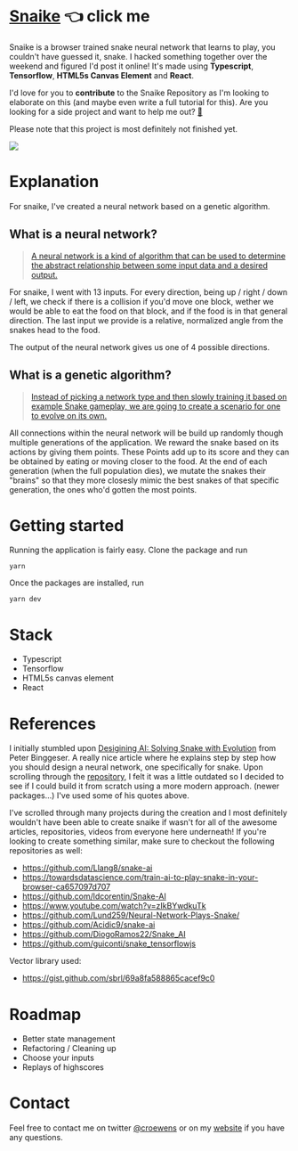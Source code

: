 # [Snaike](https://snaike.dries.io) 👈 click me

Snaike is a browser trained snake neural network that learns to play, you couldn't have guessed it, snake. I hacked something together over the weekend and figured I'd post it online! It's made using **Typescript**, **Tensorflow**, **HTML5s Canvas Element** and **React**.

I'd love for you to **contribute** to the Snaike Repository as I'm looking to elaborate on this (and maybe even write a full tutorial for this). Are you looking for a side project and want to help me out? [📧](https://twitter.com/croewens)

Please note that this project is most definitely not finished yet.

![](https://i.imgur.com/x7JOTCr.gif)

# Explanation

For snaike, I've created a neural network based on a genetic algorithm.

## What is a neural network?

> [A neural network is a kind of algorithm that can be used to determine the abstract relationship between some input data and a desired output. ](https://becominghuman.ai/designing-ai-solving-snake-with-evolution-f3dd6a9da867)

For snaike, I went with 13 inputs. For every direction, being up / right / down / left, we check if there is a collision if you'd move one block, wether we would be able to eat the food on that block, and if the food is in that general direction. The last input we provide is a relative, normalized angle from the snakes head to the food.

The output of the neural network gives us one of 4 possible directions.

## What is a genetic algorithm?

> [Instead of picking a network type and then slowly training it based on example Snake gameplay, we are going to create a scenario for one to evolve on its own.](https://becominghuman.ai/designing-ai-solving-snake-with-evolution-f3dd6a9da867)

All connections within the neural network will be build up randomly though multiple generations of the application. We reward the snake based on its actions by giving them points. These Points add up to its score and they can be obtained by eating or moving closer to the food. At the end of each generation (when the full population dies), we mutate the snakes their "brains" so that they more closesly mimic the best snakes of that specific generation, the ones who'd gotten the most points.

# Getting started

Running the application is fairly easy. Clone the package and run

`yarn`

Once the packages are installed, run

`yarn dev`

# Stack

- Typescript
- Tensorflow
- HTML5s canvas element
- React

# References

I initially stumbled upon [Desigining AI: Solving Snake with Evolution](https://becominghuman.ai/designing-ai-solving-snake-with-evolution-f3dd6a9da867) from Peter Binggeser. A really nice article where he explains step by step how you should design a neural network, one specifically for snake. Upon scrolling through the [repository](https://github.com/pbinggeser/snake-ai), I felt it was a little outdated so I decided to see if I could build it from scratch using a more modern approach. (newer packages...) I've used some of his quotes above.

I've scrolled through many projects during the creation and I most definitely wouldn't have been able to create snaike if wasn't for all of the awesome articles, repositories, videos from everyone here underneath! If you're looking to create something similar, make sure to checkout the following repositories as well:

- https://github.com/Llang8/snake-ai
- https://towardsdatascience.com/train-ai-to-play-snake-in-your-browser-ca657097d707
- https://github.com/ldcorentin/Snake-AI
- https://www.youtube.com/watch?v=zIkBYwdkuTk
- https://github.com/Lund259/Neural-Network-Plays-Snake/
- https://github.com/Acidic9/snake-ai
- https://github.com/DiogoRamos22/Snake_AI
- https://github.com/guiconti/snake_tensorflowjs

Vector library used:

- https://gist.github.com/sbrl/69a8fa588865cacef9c0

# Roadmap

- Better state management
- Refactoring / Cleaning up
- Choose your inputs
- Replays of highscores

# Contact

Feel free to contact me on twitter [@croewens](https://twitter.com/croewens) or on my [website](https://dries.io) if you have any questions.
